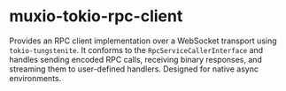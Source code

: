 # muxio-tokio-rpc-client

Provides an RPC client implementation over a WebSocket transport using `tokio-tungstenite`. It conforms to the `RpcServiceCallerInterface` and handles sending encoded RPC calls, receiving binary responses, and streaming them to user-defined handlers. Designed for native async environments.
